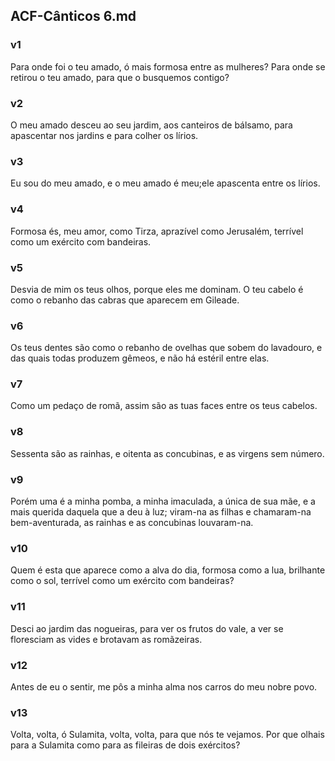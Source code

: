 ## ACF-Cânticos 6.md
### v1
 Para onde foi o teu amado, ó mais formosa entre as mulheres? Para onde se retirou o teu amado, para que o busquemos contigo?
### v2
 O meu amado desceu ao seu jardim, aos canteiros de bálsamo, para apascentar nos jardins e para colher os lírios.
### v3
 Eu sou do meu amado, e o meu amado é meu;ele apascenta entre os lírios.
### v4
 Formosa és, meu amor, como Tirza, aprazível como Jerusalém, terrível como um exército com bandeiras.
### v5
 Desvia de mim os teus olhos, porque eles me dominam. O teu cabelo é como o rebanho das cabras que aparecem em Gileade.
### v6
 Os teus dentes são como o rebanho de ovelhas que sobem do lavadouro, e das quais todas produzem gêmeos, e não há estéril entre elas.
### v7
 Como um pedaço de romã, assim são as tuas faces entre os teus cabelos.
### v8
 Sessenta são as rainhas, e oitenta as concubinas, e as virgens sem número.
### v9
 Porém uma é a minha pomba, a minha imaculada, a única de sua mãe, e a mais querida daquela que a deu à luz; viram-na as filhas e chamaram-na bem-aventurada, as rainhas e as concubinas louvaram-na.
### v10
 Quem é esta que aparece como a alva do dia, formosa como a lua, brilhante como o sol, terrível como um exército com bandeiras?
### v11
 Desci ao jardim das nogueiras, para ver os frutos do vale, a ver se floresciam as vides e brotavam as romãzeiras.
### v12
 Antes de eu o sentir, me pôs a minha alma nos carros do meu nobre povo.
### v13
 Volta, volta, ó Sulamita, volta, volta, para que nós te vejamos. Por que olhais para a Sulamita como para as fileiras de dois exércitos?
